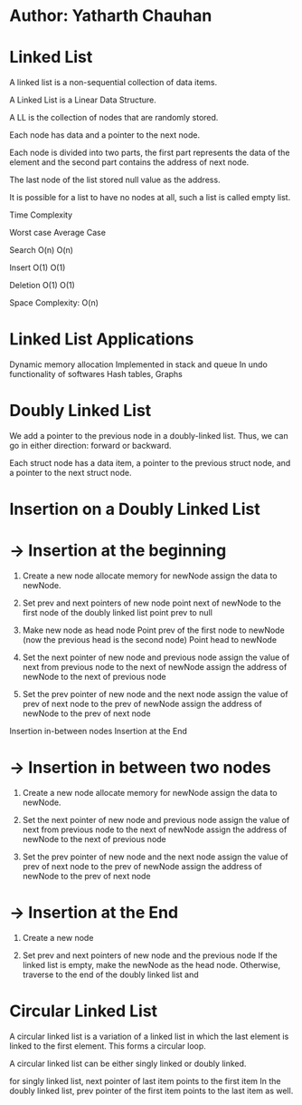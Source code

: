 # Author: Yatharth Chauhan

# Linked List

A linked list is a non-sequential collection of data items.

A Linked List is a Linear Data Structure.

A LL is the collection of nodes that are randomly stored.

Each node has data and a pointer to the next node.

Each node is divided into two parts, the first part represents the data of the element and the second part contains the address of next node.

The last node of the list stored null value as the address.

It is possible for a list to have no nodes at all, such a list is called empty list.

Time Complexity

Worst case Average Case

Search O(n) O(n)

Insert O(1) O(1)

Deletion O(1) O(1)

Space Complexity: O(n)

# Linked List Applications

Dynamic memory allocation
Implemented in stack and queue
In undo functionality of softwares
Hash tables, Graphs

# Doubly Linked List

We add a pointer to the previous node in a doubly-linked list. Thus, we can go in either direction: forward or backward.

Each struct node has a data item, a pointer to the previous struct node, and a pointer to the next struct node.

# Insertion on a Doubly Linked List

# -> Insertion at the beginning

1. Create a new node
   allocate memory for newNode
   assign the data to newNode.

2. Set prev and next pointers of new node
   point next of newNode to the first node of the doubly linked list
   point prev to null

3. Make new node as head node
   Point prev of the first node to newNode (now the previous head is the second node)
   Point head to newNode

4. Set the next pointer of new node and previous node
   assign the value of next from previous node to the next of newNode
   assign the address of newNode to the next of previous node

5. Set the prev pointer of new node and the next node
   assign the value of prev of next node to the prev of newNode
   assign the address of newNode to the prev of next node

Insertion in-between nodes
Insertion at the End

# -> Insertion in between two nodes

1. Create a new node
   allocate memory for newNode
   assign the data to newNode.

2. Set the next pointer of new node and previous node
   assign the value of next from previous node to the next of newNode
   assign the address of newNode to the next of previous node

3. Set the prev pointer of new node and the next node
   assign the value of prev of next node to the prev of newNode
   assign the address of newNode to the prev of next node

# -> Insertion at the End

1. Create a new node

2. Set prev and next pointers of new node and the previous node
   If the linked list is empty, make the newNode as the head node. Otherwise, traverse to the end of the doubly linked list and

# Circular Linked List

A circular linked list is a variation of a linked list in which the last element is linked to the first element. This forms a circular loop.

A circular linked list can be either singly linked or doubly linked.

for singly linked list, next pointer of last item points to the first item
In the doubly linked list, prev pointer of the first item points to the last item as well.

#
